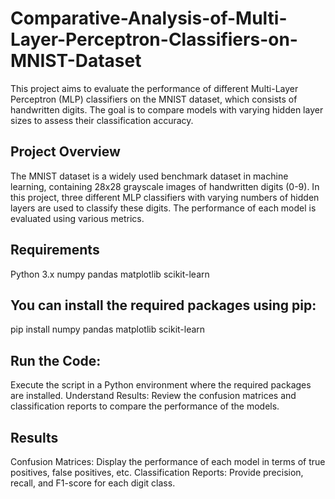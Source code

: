 # Comparative-Analysis-of-Multi-Layer-Perceptron-Classifiers-on-MNIST-Dataset
This project aims to evaluate the performance of different Multi-Layer Perceptron (MLP) classifiers on the MNIST dataset, which consists of handwritten digits. The goal is to compare models with varying hidden layer sizes to assess their classification accuracy.

## Project Overview
The MNIST dataset is a widely used benchmark dataset in machine learning, containing 28x28 grayscale images of handwritten digits (0-9). In this project, three different MLP classifiers with varying numbers of hidden layers are used to classify these digits. The performance of each model is evaluated using various metrics.

## Requirements
Python 3.x
numpy
pandas
matplotlib
scikit-learn

## You can install the required packages using pip:

pip install numpy pandas matplotlib scikit-learn

## Run the Code:

Execute the script in a Python environment where the required packages are installed.
Understand Results:
Review the confusion matrices and classification reports to compare the performance of the models.

## Results
Confusion Matrices: Display the performance of each model in terms of true positives, false positives, etc.
Classification Reports: Provide precision, recall, and F1-score for each digit class.
